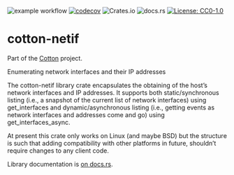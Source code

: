 ![example workflow](https://github.com/pdh11/cotton/actions/workflows/ci.yml/badge.svg) [![codecov](https://codecov.io/gh/pdh11/cotton/branch/main/graph/badge.svg?token=SMSZEPGRHA)](https://codecov.io/gh/pdh11/cotton) ![Crates.io](https://img.shields.io/crates/v/cotton-netif) ![docs.rs](https://img.shields.io/docsrs/cotton-netif) [![License: CC0-1.0](https://img.shields.io/badge/License-CC0_1.0-lightgrey.svg)](http://creativecommons.org/publicdomain/zero/1.0/)

# cotton-netif

Part of the [Cotton](https://github.com/pdh11/cotton) project.

Enumerating network interfaces and their IP addresses

The cotton-netif library crate encapsulates the obtaining of the
host’s network interfaces and IP addresses. It supports both
static/synchronous listing (i.e., a snapshot of the current list of
network interfaces) using get_interfaces and dynamic/asynchronous
listing (i.e., getting events as network interfaces and addresses come
and go) using get_interfaces_async.

At present this crate only works on Linux (and maybe BSD) but the
structure is such that adding compatibility with other platforms in
future, shouldn’t require changes to any client code.

Library documentation is [on
docs.rs](https://docs.rs/cotton-netif/latest/cotton_netif/).
